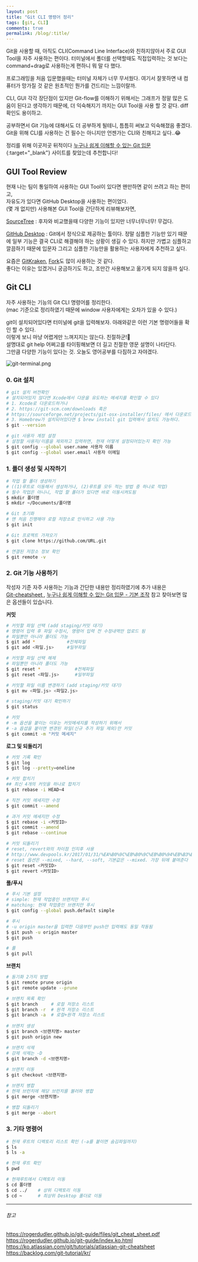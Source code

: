 ```yaml
---
layout: post
title: "Git CLI 명령어 정리"
tags: [git, CLI]
comments: true
permalink: /blog/:title/
---
```

Git을 사용할 때, 아직도 CLI(Command Line Interface)와 친하지않아서 주로 GUI Tool을 자주 사용하는 편이다. 터미널에서 폴더를 선택할때도 직접입력하는 것 보다는 command+drag로 사용하는게 편하니 뭐 말 다 했다.

프로그래밍을 처음 입문했을때는 터미널 자체가 너무 무서웠다. 여기서 잘못하면 내 컴퓨터가 망가질 것 같은 원초적인 뭔가를 건드리는 느낌이랄까.

CLI, GUI 각각 장단점이 있지만 Git-flow를 이해하기 위해서는 그래프가 정말 많은 도움이 된다고 생각하기 때문에, 더 익숙해지기 까지는 GUI Tool을 사용 할 것 같다. diff 확인도 용이하고. 

공부하면서 Git 기능에 대해서도 더 공부하게 될테니, 틈틈히 써보고 익숙해졌음 좋겠다.  
Git을 위해 CLI를 사용하는 건 필수는 아니지만 언젠가는 CLI와 친해지고 싶다..😂   

정리를 위해 이곳저곳 뒤적이다 [누구나 쉽게 이해할 수 있는 Git 입문](https://backlog.com/git-tutorial/kr/){:target="_blank"} 사이트를 찾았는데 추천합니다!


## GUI Tool Review

현재 나는 팀이 통일하여 사용하는 GUI Tool이 있다면 왠만하면 같이 쓰려고 하는 편이고,  
자유도가 있다면 GitHub Desktop을 사용하는 편이었다.  
(몇 개 없지만) 사용해본 GUI Tool을 간단하게 리뷰해보자면,

[SourceTree](https://www.sourcetreeapp.com/)
: 후자와 비교했을때 다양한 기능이 있지만 너무너무너무! 무겁다. 

[GitHub Desktop](https://desktop.github.com/)
: Git에서 정식으로 제공하는 툴이다. 정말 심플한 기능만 있기 때문에 일부 기능은 결국 CLI로 해결해야 하는 상황이 생길 수 있다. 하지만 가볍고 심플하고 깔끔하기 때문에 입문자 그리고 심플한 기능만을 활용하는 사용자에게 추천하고 싶다.

요즘은 [GitKraken](https://www.gitkraken.com/), [Fork](https://git-fork.com/)도 많이 사용하는 것 같다.  
좋다는 이유는 있겠거니 궁금하기도 하고, 조만간 사용해보고 옮기게 되지 않을까 싶다.


## Git CLI

자주 사용하는 기능의 Git CLI 명령어를 정리한다.  
(mac 기준으로 정리하였기 때문에 window 사용자에게는 오차가 있을 수 있다.)

git이 설치되어있다면 터미널에 git을 입력해보자. 아래와같은 이런 기본 명령어들을 확인 할 수 있다.  
이렇게 보니 마냥 어렵게만 느껴지지는 않는다. 친절하군!🤔  
설명대로 git help 어쩌고를 타이핑해보면 더 길고 친절한 영문 설명이 나타단다.  
그만큼 다양한 기능이 있다는 것. 오늘도 영어공부를 다짐하고 자야겠다.

![git-terminal.png](../../images/blog/2019-06-10-git-cli/git-terminal.png)


### 0. Git 설치

```sh
# git 설치 버전확인 
# 설치되어있지 않다면 Xcode에서 다운을 유도하는 메세지를 확인할 수 있다
# 1. Xcode로 다운로드하거나
# 2. https://git-scm.com/downloads 혹은
# https://sourceforge.net/projects/git-osx-installer/files/ 에서 다운로드하는 방법도 있다.
# 3. Homebrew가 설치되어있다면 $ brew install git 입력해서 설치도 가능하다.
$ git --version

# git 사용자 계정 설정
# 설정할 사용자/이름을 제외하고 입력하면, 현재 어떻게 설정되어있는지 확인 가능
$ git config --global user.name 사용자 이름
$ git config --global user.email 사용자 이메일
```

### 1. 폴더 생성 및 시작하기

```sh
# 작업 할 폴더 생성하기 
# ((1)루트로 이동해서 생성하거나, (2)루트를 모두 적는 방법 중 하나로 작업)
# 필수 작업은 아니니, 작업 할 폴더가 있다면 바로 이동시켜도됨
$ mkdir 폴더명
$ mkdir ~/Documents/폴더명

# Git 초기화
# 맨 처음 진행해야 로컬 저장소로 인식하고 사용 가능
$ git init

# Git 프로젝트 가져오기
$ git clone https://github.com/URL.git

# 연결된 저장소 정보 확인
$ git remote -v
```


### 2. Git 기능 사용하기

작성자 기준 자주 사용하는 기능과 간단한 내용만 정리하였기에 추가 내용은  
[Git-cheatsheet
](https://ko.atlassian.com/git/tutorials/atlassian-git-cheatsheet), [누구나 쉽게 이해할 수 있는 Git 입문 - 기본 조작](https://backlog.com/git-tutorial/kr/reference/basic.html) 참고
찾아보면 많은 옵션들이 있습니다.

**커밋**

```sh
# 커밋할 파일 선택 (add staging/커밋 대기)
# 명령어 입력 후 파일 수정시, 명령어 입력 전 수정내역만 업로드 됨
# 파일뿐만 아니라 폴더도 가능
$ git add *            #전체파일
$ git add <파일.js>     #일부파일

# 커밋할 파일 선택 해제
# 파일뿐만 아니라 폴더도 가능
$ git reset *             #전체파일
$ git reset <파일.js>      #일부파일

# 커밋할 파일 이름 변경하기 (add staging/커밋 대기)
$ git mv <파일.js> <파일2.js>

# staging/커밋 대기 확인하기
$ git status

# 커밋
# -m 옵션을 붙이는 이유는 커밋메세지를 작성하기 위해서 
# -a 옵셥을 붙이면 변경된 파일(신규 추가 파일 제외)만 커밋
$ git commit -m "커밋 메세지"
```


**로그 및 되돌리기**

```sh
# 커밋 기록 확인
$ git log
$ git log --pretty=oneline

# 커밋 합치기
## 최신 4개의 커밋을 하나로 합치기
$ git rebase -i HEAD~4

# 직전 커밋 메세지만 수정
$ git commit --amend

# 과거 커밋 메세지만 수정
$ git rebase -i <커밋ID>
$ git commit --amend
$ git rebase --continue

# 커밋 되돌리기 
# reset, revert와의 차이점 인지후 사용 
# http://www.devpools.kr/2017/01/31/%EA%B0%9C%EB%B0%9C%EB%B0%94%EB%B3%B4%EB%93%A4-1%ED%99%94-git-back-to-the-future/
# reset 옵션은 --mixed, --hard, --soft, 기본값은 --mixed. 가장 뒤에 붙여준다
$ git reset <커밋ID>    
$ git revert <커밋ID> 
```


**풀/푸시**

```sh
# 푸시 기본 설정
# simple: 현재 작업중인 브랜치만 푸시
# matching: 현재 작업중인 브랜치만 푸시
$ git config --global push.default simple

# 푸시 
# -u origin master을 입력한 다음부턴 push만 입력해도 동일 작동됨
$ git push -u origin master
$ git push

# 풀 
$ git pull
```


**브랜치**
```sh
# 동기화 2가지 방법
$ git remote prune origin
$ git remote update --prune

# 브랜치 목록 확인
$ git branch     # 로컬 저장소 리스트
$ git branch -r  # 원격 저장소 리스트
$ git branch -a  # 로컬+원격 저장소 리스트
 
# 브랜치 생성
$ git branch <브랜치명> master
$ git push origin new

# 브랜치 삭제
# 강제 삭제는 -D
$ git branch -d <브랜치명>
 
# 브랜치 이동
$ git checkout <브랜치명>

# 브랜치 병합
# 현재 브런치에 해당 브런치를 불러와 병합
$ git merge <브랜치명>

# 병합 되돌리기
$ git merge --abort
```

### 3. 기타 명령어
```sh
# 현재 루트의 디렉토리 리스트 확인 (-a를 붙이면 숨김파일까지)
$ ls
$ ls -a

# 현재 루트 확인
$ pwd

# 현재루트에서 디렉토리 이동
$ cd 폴더명
$ cd ../    # 상위 디렉토리 이동
$ cd ~      # 최상위 Desktop 폴더로 이동
```

***
###### 참고
https://rogerdudler.github.io/git-guide/files/git_cheat_sheet.pdf  
https://rogerdudler.github.io/git-guide/index.ko.html  
https://ko.atlassian.com/git/tutorials/atlassian-git-cheatsheet  
https://backlog.com/git-tutorial/kr/